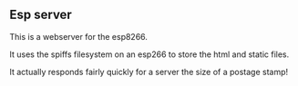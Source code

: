 Esp server
----------

This is a webserver for the esp8266.

It uses the spiffs filesystem on an esp266 to store the html and static files.

It actually responds fairly quickly for a server the size of a postage stamp!